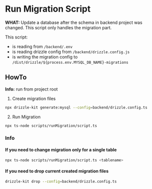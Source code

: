 # Run Migration Script

**WHAT:** Update a database after the schema in backend project was changed. This script only handles the migration part.

This script:
- is reading from `/backend/.env`
- is reading drizzle config from  `/backend/drizzle.config.js`
- is writing the migration config to `/dist/drizzle/${process.env.MYSQL_DB_NAME}-migrations`

## HowTo

**Info:** run from project root

1. Create migration files
```bash
npx drizzle-kit generate:mysql --config=backend/drizzle.config.ts
```

2. Run Migration
```bash
npx ts-node scripts/runMigration/script.ts
```

### Info
#### If you need to change migration only for a single table
```bash
npx ts-node scripts/runMigration/script.ts <tablename>
```

#### If you need to drop current created migration files
```bash
drizzle-kit drop --config=backend/drizzle.config.ts
```
